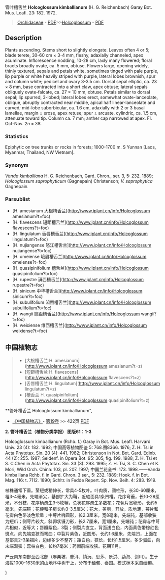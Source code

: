 管叶槽舌兰 **Holcoglossum kimballianum** (H. G. Reichenbach) Garay Bot. Mus. Leafl. 23: 182. 1972.

> [Orchidaceae](http://www.iplant.cn/info/Orchidaceae?t=foc) - [PDF](http://www.iplant.cn/foc/pdf/Orchidaceae.pdf)>>[Holcoglossum](http://www.iplant.cn/info/Holcoglossum?t=foc) - [PDF](http://www.iplant.cn/foc/pdf/Holcoglossum.pdf)

## Description

Plants ascending. Stems short to slightly elongate. Leaves often 4 or 5; blade terete, 30-60 cm × 3-4 mm, fleshy, adaxially channeled, apex acuminate. Inflorescence nodding, 10-28 cm, laxly many flowered; floral bracts broadly ovate, ca. 5 mm, obtuse. Flowers large, opening widely, thinly textured, sepals and petals white, sometimes tinged with pale purple, lip purple or white heavily striped with purple, lateral lobes brownish, spur and column white; pedicel and ovary 3-3.5 cm. Dorsal sepal elliptic, ca. 23 × 8 mm, base contracted into a short claw, apex obtuse; lateral sepals obliquely ovate-falcate, ca. 27 × 10 mm, obtuse. Petals similar to dorsal sepal; lip spurred, 3-lobed; lateral lobes erect, somewhat ovate-lanceolate, oblique, abruptly contracted near middle, apical half linear-lanceolate and curved; mid-lobe suborbicular, ca. 1.6 cm, adaxially with 2 or 3 basal lamellae, margin ± erose, apex retuse; spur ± arcuate, cylindric, ca. 1.5 cm, attenuate toward tip. Column ca. 7 mm; anther cap narrowed at apex. Fl. Oct-Nov. 2*n* = 38.

### Statistics
Epiphytic on tree trunks or rocks in forests; 1000-1700 m. S Yunnan [Laos, Myanmar, Thailand, NW Vietnam].

### Synonym
*Vanda kimballiana* H. G. Reichenbach, Gard. Chron., ser. 3, 5: 232. 1889; *Holcoglossum saprophyticum* (Gagnepain) Christenson; *V. saprophytica* Gagnepain.

### Parsublist

* [H.  amesianum  大根槽舌兰](http://www.iplant.cn/info/Holcoglossum amesianum?t=foc)
* [H.  flavescens  短距槽舌兰](http://www.iplant.cn/info/Holcoglossum flavescens?t=foc)
* [H.  lingulatum  舌唇槽舌兰](http://www.iplant.cn/info/Holcoglossum lingulatum?t=foc)
* [H.  nujiangense  怒江槽舌兰](http://www.iplant.cn/info/Holcoglossum nujiangense?t=foc)
* [H.  omeiense  峨眉槽舌兰](http://www.iplant.cn/info/Holcoglossum omeiense?t=foc)
* [H.  quasipinifolium  槽舌兰](http://www.iplant.cn/info/Holcoglossum quasipinifolium?t=foc)
* [H.  rupestre  滇西槽舌兰](http://www.iplant.cn/info/Holcoglossum rupestre?t=foc)
* [H.  sinicum  中华槽舌兰](http://www.iplant.cn/info/Holcoglossum sinicum?t=foc)
* [H.  subulifolium  凹唇槽舌兰](http://www.iplant.cn/info/Holcoglossum subulifolium?t=foc)
* [H.  wangii  筒距槽舌兰](http://www.iplant.cn/info/Holcoglossum wangii?t=foc)
* [H.  weixiense  维西槽舌兰](http://www.iplant.cn/info/Holcoglossum weixiense?t=foc)

## 中国植物志

> * [大根槽舌兰  H.  amesianum](http://www.iplant.cn/info/Holcoglossum amesianum?t=z)
> * [短距槽舌兰  H.  flavescens](http://www.iplant.cn/info/Holcoglossum flavescens?t=z)
> * [舌唇槽舌兰  H.  lingulatum](http://www.iplant.cn/info/Holcoglossum lingulatum?t=z)
> * [槽舌兰  H.  quasipinifolium](http://www.iplant.cn/info/Holcoglossum quasipinifolium?t=z)

**管叶槽舌兰 Holcoglossum kimballianum",

* [《中国植物志》](http://www.iplant.cn/frps)- [第19卷](http://www.iplant.cn/frps/vol/19) >> 422页 [PDF](http://www.iplant.cn/frps/pdf/19/422.pdf)

**2. 管叶槽舌兰（植物分类学报） 图版61：1-3**

Holcoglossum kimballianum (Rchb. f.) Garay in Bot. Mus. Leafl. Harvard Univ. 23 (4): 182. 1992; 中国高等植物图鉴 5: 768.图8366. 1976; Z. H. Tsi in Acta Phytotax. Sin. 20 (4): 441. 1982; Christenson in Not. Bot. Gard. Edinb. 44 (2): 255. 1987; Seidenf. in Opera Bot. 95: 305, fig. 199. 1988; Z. H. Tsi et S. C.Chen in Acta Phytotax. Sin. 33 (3): 293. 1995; Z. H. Tsi, S. C. Chen et K. Mori, Wild Orch. China: 103, pl. 207. 1997; 中国兰花全书: 173. 1998.——Vanda kimballiana Rchb. f. in Gard. Chron. 3 ser., 5: 232. 1889; Hook. f. in Bot. Mag. 116: t. 7112. 1890; Schltr. in Fedde Repert. Sp. Nov. Beih. 4: 283. 1919.

植株通常下垂。茎短或稍伸长，常具4-5枚叶。叶肉质，圆柱形，长30-60厘米，粗3-4毫米，先端渐尖，基部扩大为鞘，近轴面具1条凹槽。花序弯垂，长10-28厘米，不分枝，花序柄疏生3-5枚鞘，总状花序疏生多数花；花苞片宽卵形，长约5毫米，先端钝；花梗和子房长约3-3.5厘米；花大，美丽，开放，质地薄，萼片和花瓣白色带淡色紫晕；中萼片椭圆形，长2.3厘米，宽8毫米，先端钝，基部收狭为短爪；侧萼片较大，斜卵状镰刀形，长2.7厘米，宽1厘米，先端钝；花瓣与中萼片相似，近等大；唇瓣紫色，3裂；侧裂片直立，背面浅白色，内面黄色带棕红色斑点，向先端变狭而弯曲；中裂片紫色，近圆形，长约1.6厘米，先端凹，上面在基部具2-3条褶片，边缘多少不整齐；距白色，狭长，长约1.5厘米，多少弧曲，向末端渐狭；蕊柱白色，长约7毫米；药帽前端收狭。花期11月。

产云南东南部至西北部（麻栗坡、普洱、镇沅、思茅、景洪、勐海、剑川）。生于海拔1000-1630米的山地林中树干上，分布于缅甸、泰国。模式标本采自缅甸。

}